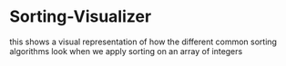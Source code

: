 # Sorting-Visualizer
this shows a visual representation of how the different common sorting algorithms look when we apply sorting on an array of integers
